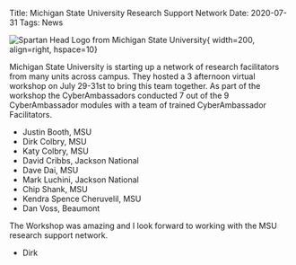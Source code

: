 Title: Michigan State University Research Support Network
Date: 2020-07-31
Tags: News

![Spartan Head Logo from Michigan State University](https://upload.wikimedia.org/wikipedia/en/thumb/a/a7/Michigan_State_Athletics_logo.svg/1200px-Michigan_State_Athletics_logo.svg.png){ width=200, align=right, hspace=10}

Michigan State University is starting up a network of research facilitators from many units across campus.  They hosted a 3 afternoon virtual workshop on July 29-31st to bring this team together.  As part of the workshop the CyberAmbassadors conducted 7 out of the 9 CyberAmbassador modules with a team of trained CyberAmbassador Facilitators.

* Justin Booth, MSU
* Dirk Colbry, MSU
* Katy Colbry, MSU
* David Cribbs, Jackson National
* Dave Dai, MSU
* Mark Luchini, Jackson National
* Chip Shank, MSU
* Kendra Spence Cheruvelil, MSU
* Dan Voss, Beaumont

The Workshop was amazing and I look forward to working with the MSU research support network.  

- Dirk
